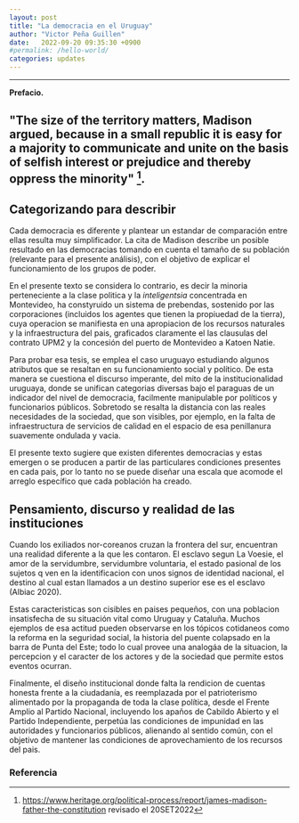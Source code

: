 ```yaml
---
layout: post
title: "La democracia en el Uruguay"
author: "Victor Peña Guillen"
date:   2022-09-20 09:35:30 +0900
#permalink: /hello-world/
categories: updates
---
```


---

**Prefacio.**

"The size of the territory matters, Madison argued, because in a small republic it is easy for a majority to communicate and unite on the basis of selfish interest or prejudice and thereby oppress the minority" [^1].
---

## Categorizando para describir

Cada democracia es diferente y plantear un estandar de comparación entre ellas resulta muy simplificador.
La cita de Madison describe un posible resultado en las democracias tomando en cuenta el tamaño de su población (relevante para el presente análisis), con el objetivo de explicar el funcionamiento de los grupos de poder.

En el presente texto se considera lo contrario, es decir la minoria perteneciente a la clase politica y la _inteligentsia_ concentrada en Montevideo, ha constyruido un sistema de prebendas, sostenido por las corporaciones (incluidos los agentes que tienen la propiuedad de la tierra), cuya operacion se manifiesta en una apropiacion de los recursos naturales y la infraestructura del pais, graficados claramente el las clausulas del contrato UPM2 y la concesión del puerto de Montevideo a Katoen Natie.

Para probar esa tesis, se emplea el caso uruguayo estudiando algunos atributos que se resaltan en su funcionamiento social y político.
De esta manera se cuestiona el discurso imperante, del mito de la institucionalidad uruguaya, donde se unifican categorias diversas bajo el paraguas de un indicador del nivel de democracia, facilmente manipulable por políticos y funcionarios públicos.
Sobretodo se resalta la distancia con las reales necesidades de la sociedad, que son visibles, por ejemplo, en la falta de infraestructura de servicios de calidad en el espacio de esa penillanura suavemente ondulada y vacia.

El presente texto sugiere que  existen diferentes democracias y estas emergen o se producen a partir de las particulares condiciones presentes en cada pais, por lo tanto no se puede diseñar una escala que acomode el arreglo específico que cada población ha creado.

## Pensamiento, discurso y realidad de las instituciones

Cuando los exiliados nor-coreanos cruzan la frontera del sur, encuentran una realidad diferente a la que les contaron.
El esclavo segun La Voesie, el amor de la servidumbre, servidumbre voluntaria, el estado pasional de los sujetos q ven en la identificacion con unos signos de identidad nacional, el destino al cual estan llamados a un destino superior ese es el esclavo (Albiac 2020).

Estas caracteristicas son cisibles en paises pequeños, con una poblacion insatisfecha de su situación vital como Uruguay y Cataluña.
Muchos ejemplos de esa actitud pueden observarse en los tópicos cotidaneos como la reforma en la seguridad social, la historia del  puente colapsado en la barra de Punta del Este; todo lo cual provee una analogáa de la situacion, la percepcion y el caracter de los actores y de la sociedad que permite estos eventos ocurran.

Finalmente, el diseño institucional donde falta la rendicion de cuentas honesta frente a la ciudadanía, es reemplazada por el patrioterismo alimentado por la propaganda de toda la clase política, desde el Frente Amplio al Partido Nacional, incluyendo los apaños de Cabildo Abierto y el Partido Independiente, perpetúa las condiciones de impunidad en las autoridades y funcionarios públicos, alienando al sentido común, con el objetivo de mantener las condiciones de aprovechamiento de los recursos del pais.

### Referencia

[^1]: <https://www.heritage.org/political-process/report/james-madison-father-the-constitution> revisado el 20SET2022
